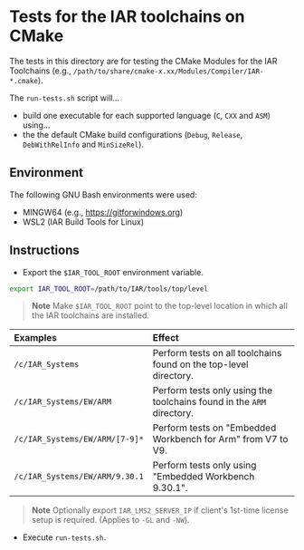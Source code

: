 # Tests for the IAR toolchains on CMake
The tests in this directory are for testing the CMake Modules for the IAR Toolchains (e.g., `/path/to/share/cmake-x.xx/Modules/Compiler/IAR-*.cmake`).

The `run-tests.sh` script will...
- build one executable for each supported language (`C`, `CXX` and `ASM`) using...
- the the default CMake build configurations (`Debug`, `Release`, `DebWithRelInfo` and `MinSizeRel`).

## Environment
The following GNU Bash environments were used:
- MINGW64 (e.g., https://gitforwindows.org)
- WSL2 (IAR Build Tools for Linux)

## Instructions
- Export the `$IAR_TOOL_ROOT` environment variable.
```bash
export IAR_TOOL_ROOT=/path/to/IAR/tools/top/level
```
> __Note__ Make `$IAR_TOOL_ROOT` point to the top-level location in which all the IAR toolchains are installed.

| Examples                       | Effect                                                                |
| :----------------------------  | :-------------------------------------------------------------------- |
| `/c/IAR_Systems`               | Perform tests on all toolchains found on the top-level directory.     |
| `/c/IAR_Systems/EW/ARM`        | Perform tests only using the toolchains found in the `ARM` directory. |
| `/c/IAR_Systems/EW/ARM/[7-9]*` | Perform tests on "Embedded Workbench for Arm" from V7 to V9.          |
| `/c/IAR_Systems/EW/ARM/9.30.1` | Perform tests only using "Embedded Workbench 9.30.1".                 |

> __Note__ Optionally export `IAR_LMS2_SERVER_IP` if client's 1st-time license setup is required. (Applies to `-GL` and `-NW`).

- Execute `run-tests.sh`.

